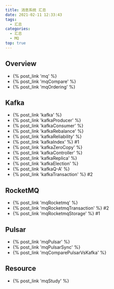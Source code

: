 ```yaml
---
title: 消息系统 汇总
date: 2021-02-11 12:33:43
tags:
  - 汇总
categories:
  - 汇总  
  - MQ
top: true    
---
```


<p></p>
<!-- more -->

## Overview  
+ {% post_link 'mq' %}
+ {% post_link 'mqCompare' %}
+ {% post_link 'mqOrdering' %}
  
## Kafka  
+ {% post_link 'kafka' %}
+ {% post_link 'kafkaProducer' %}
+ {% post_link 'kafkaConsumer' %}
+ {% post_link 'kafkaRebalance' %}
+ {% post_link 'kafkaReliability' %}
+ {% post_link 'kafkaIndex' %}   #1
+ {% post_link 'kafkaZeroCopy' %} 
+ {% post_link 'kafkaController' %}
+ {% post_link 'kafkaReplica' %}
+ {% post_link 'kafkaElection' %}
+ {% post_link 'kafkaQ-A' %}
+ {% post_link 'kafkaTransaction' %}  #2

## RocketMQ  
+ {% post_link 'mqRocketmq' %}  
+ {% post_link 'mqRocketmqTransaction' %}   #2 
+ {% post_link 'mqRocketmqStorage' %}  #1 
  
## Pulsar 
+ {% post_link 'mqPulsar' %}  
+ {% post_link 'mqPulsarSync' %}  
+ {% post_link 'mqComparePulsarVsKafka' %}  

## Resource
+ {% post_link 'mqStudy' %}   



